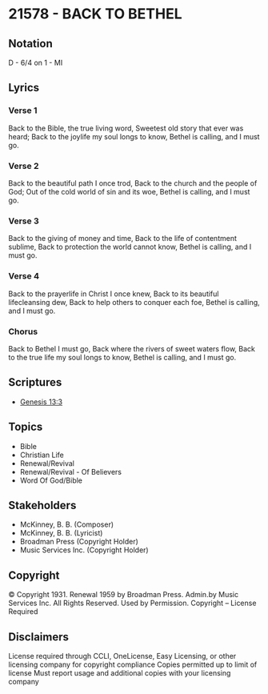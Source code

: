 # 21578 - BACK TO BETHEL

## Notation

D - 6/4 on 1 - MI

## Lyrics

### Verse 1

Back to the Bible, the true living word, Sweetest old story that ever was heard; Back to the joylife my soul longs to know, Bethel is calling, and I must go.

### Verse 2

Back to the beautiful path I once trod, Back to the church and the people of God; Out of the cold world of sin and its woe, Bethel is calling, and I must go.

### Verse 3

Back to the giving of money and time, Back to the life of contentment sublime, Back to protection the world cannot know, Bethel is calling, and I must go.


### Verse 4

Back to the prayerlife in Christ I once knew, Back to its beautiful lifecleansing dew, Back to help others to conquer each foe, Bethel is calling, and I must go.

### Chorus

Back to Bethel I must go, Back where the rivers of sweet waters flow, Back to the true life my soul longs to know, Bethel is calling, and I must go.


## Scriptures

- [Genesis 13:3](https://www.biblegateway.com/passage/?search=Genesis%2013%3A3)

## Topics

- Bible
- Christian Life
- Renewal/Revival
- Renewal/Revival - Of Believers
- Word Of God/Bible

## Stakeholders

- McKinney, B. B. (Composer)
- McKinney, B. B. (Lyricist)
- Broadman Press (Copyright Holder)
- Music Services Inc. (Copyright Holder)

## Copyright

© Copyright 1931. Renewal 1959 by Broadman Press. Admin.by Music Services Inc. All Rights Reserved. Used by Permission.
Copyright – License Required

## Disclaimers

License required through CCLI, OneLicense, Easy Licensing, or other licensing company for copyright compliance
Copies permitted up to limit of license 
Must report usage and additional copies with your licensing company

